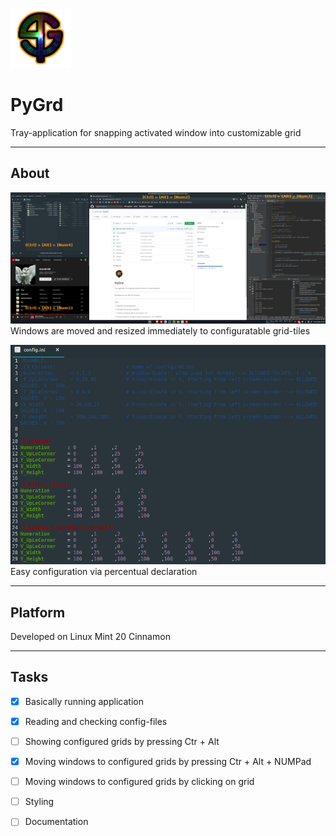 ![Alt text](icons/PyGrd_96.png?raw=true "Title")
# PyGrd
Tray-application for snapping activated window into customizable grid
***
## About
![Alt text](documentation/windows.png?raw=true "Title")
Windows are moved and resized immediately to configuratable grid-tiles

![Alt text](documentation/config.png?raw=true "Title")
Easy configuration via percentual declaration
***
## Platform
Developed on Linux Mint 20 Cinnamon
***
## Tasks
- [x] Basically running application
- [x] Reading and checking config-files
- [ ] Showing configured grids by pressing Ctr + Alt
- [x] Moving windows to configured grids by pressing Ctr + Alt + NUMPad
- [ ] Moving windows to configured grids by clicking on grid

- [ ] Styling
- [ ] Documentation
